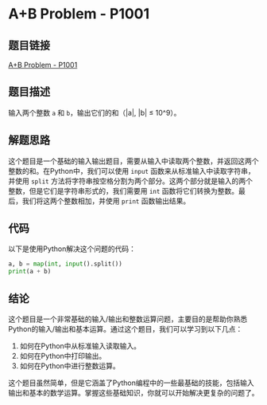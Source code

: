 # A+B Problem - P1001

## 题目链接

[A+B Problem - P1001](https://www.luogu.com.cn/problem/P1001)

## 题目描述

输入两个整数 `a` 和 `b`，输出它们的和（|a|, |b| ≤ 10^9）。

## 解题思路

这个题目是一个基础的输入输出题目，需要从输入中读取两个整数，并返回这两个整数的和。在Python中，我们可以使用 `input` 函数来从标准输入中读取字符串，并使用 `split` 方法将字符串按空格分割为两个部分。这两个部分就是输入的两个整数，但是它们是字符串形式的，我们需要用 `int` 函数将它们转换为整数。最后，我们将这两个整数相加，并使用 `print` 函数输出结果。

## 代码

以下是使用Python解决这个问题的代码：

```python
a, b = map(int, input().split())
print(a + b)
```

## 结论

这个题目是一个非常基础的输入/输出和整数运算问题，主要目的是帮助你熟悉Python的输入/输出和基本运算。通过这个题目，我们可以学习到以下几点：

1. 如何在Python中从标准输入读取输入。
2. 如何在Python中打印输出。
3. 如何在Python中进行整数运算。

这个题目虽然简单，但是它涵盖了Python编程中的一些最基础的技能，包括输入输出和基本的数学运算。掌握这些基础知识，你就可以开始解决更复杂的问题了。